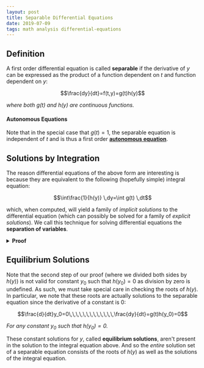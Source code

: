 ```yaml
---
layout: post
title: Separable Differential Equations
date: 2019-07-09
tags: math analysis differential-equations
---
```


## Definition
A first order differential equation is called **separable** if the derivative of $y$ can be expressed as the product of a function dependent on $t$ and function dependent on $y$:

$$\frac{dy}{dt}=f(t,y)=g(t)h(y)$$

*where both $g(t)$ and $h(y)$ are continuous functions.*

<!--more-->

#### Autonomous Equations
Note that in the special case that $g(t)=1$, the separable equation is independent of $t$ and is thus a first order [**autonomous equation**](\autonomous-equations).

<!-- Autonomous differential equations are ones that are independent of $t$. Instead they are dependent only on $y$ and, for higher order equations, $y$'s derivatives. -->

## Solutions by Integration
The reason differential equations of the above form are interesting is because they are equivalent to the following (hopefully simple) integral equation:

$$\int\frac{1}{h(y)} \,dy=\int g(t) \,dt$$

which, when computed, will yield a family of *implicit solutions* to the differential equation (which can possibly be solved for a family of *explicit solutions*). We call this technique for solving differential equations the **separation of variables**.

<details>
<summary><strong>Proof</strong></summary>
$$\begin{align}
\frac{dy}{dt}&=g(t)h(y)\\
\frac{1}{h(y)}\frac{dy}{dt}&=g(t)\tag{algebra}\\
\int\frac{1}{h(y)}\frac{dy}{dt}\,dt&=\int g(t)\,dt\tag{integrate with $dt$}\\
\int\frac{1}{h(y)}\,dy&=\int g(t)\,dt\tag{algebra}
\end{align}$$

<i>Note that for this proof we used non-standard analysis, which uses the hyperreal numbers to define derivatives and integrals. In particular, since integration is just a infinite summation and $\frac{dy}{dt}$ is just the ratio of infinitesimals, our cancellation of $dt$ in the last step was justified.</i>
</details>

## Equilibrium Solutions
Note that the second step of our proof (where we divided both sides by $h(y)$) is not valid for constant $y_0$ such that $h(y_0)=0$ as division by zero is undefined. As such, we must take special care in checking the roots of $h(y)$. In particular, we note that these roots are actually solutions to the separable equation since the derivative of a constant is $0$:

$$\frac{d}{dt}y_0=0\,\,\,\,\,\,\,\,\,\,\,\,\,\frac{dy}{dt}=g(t)h(y_0)=0$$

*For any constant $y_0$ such that $h(y_0)=0$.*

These constant solutions for $y$, called **equilibrium solutions**, aren't present in the solution to the integral equation above. And so the *entire* solution set of a separable equation consists of the roots of $h(y)$ as well as the solutions of the integral equation.

<!-- The solutions obtained by the separation of variables aren't the only ones. All the roots of $h(y)$ are also solutions to the separable differential equation. This is plain to see as for any constant $y_0$ such that $h(y_0)=0$ we have:

$$\frac{d}{dt}y_0=0\,\,\,\,\,\,\,\,\,\,\,\,\,\frac{dy}{dt}=g(t)h(y_0)=0$$

The reason these constant solutions for $y$, called **equilibrium solutions**, must be accounted for separately is because the left hand side of the integral equation:

$$\int\frac{1}{h(y)}\,dy$$

is undefined for $y$ such that $h(y)=0$ since division by zero is undefined.

As such, the *entire* solution set of a separable equation consists of both the roots of $h(y)$ as well as the solutions of the integral equation. -->